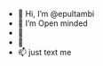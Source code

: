 - 👋 Hi, I’m @epultambi
- 👀 I’m Open minded
- 🌱 
- 💞️
- 📫 just text me

<!---
epultambi/epultambi is a ✨ special ✨ repository because its `README.md` (this file) appears on your GitHub profile.
You can click the Preview link to take a look at your changes.
--->
